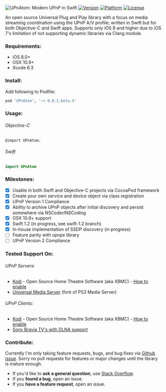 ![UPnAtom: Modern UPnP in Swift](https://raw.githubusercontent.com/master-nevi/UPnAtom/assets/UPnAtomLogo.png)
[![Version](http://img.shields.io/cocoapods/v/UPnAtom.svg)](http://cocoapods.org/?q=UPnAtom)
[![Platform](http://img.shields.io/cocoapods/p/UPnAtom.svg)](https://github.com/master-nevi/UPnAtom/blob/master/UPnAtom.podspec)
[![License](http://img.shields.io/cocoapods/l/UPnAtom.svg)](https://github.com/master-nevi/UPnAtom/blob/master/LICENSE)

An open source Universal Plug and Play library with a focus on media streaming coordination using the UPnP A/V profile; written in Swift but for both Objective-C and Swift apps. Supports only iOS 8 and higher due to iOS 7's limitation of not supporting dynamic libraries via Clang module.

### Requirements:
* iOS 8.0+
* OSX 10.9+
* Xcode 6.3

### Install:
Add following to Podfile:
```ruby
pod 'UPnAtom', '~> 0.0.1.beta.4'
```

### Usage:
######  Objective-C
```objective-c
@import UPnAtom;
```

###### Swift
```swift
import UPnAtom
```

### Milestones:
* [x] Usable in both Swift and Objective-C projects via CocoaPod framework
* [x] Create your own service and device object via class registration
* [x] UPnP Version 1 Compliance
* [x] Ability to archive UPnP objects after initial discovery and persist somewhere via NSCoder/NSCoding
* [x] OSX 10.9+ support
* [x] Swift 1.2 (in progress, see swift-1.2 branch)
* [x] In-house implementation of SSDP discovery (in progress)
* [ ] Feature parity with upnpx library
* [ ] UPnP Version 2 Compliance

### Tested Support On:
###### UPnP Servers:
* [Kodi](http://kodi.tv/) - Open Source Home Theatre Software (aka XBMC) - [How to enable](http://kodi.wiki/view/UPnP/Server)
* [Universal Media Server](http://www.universalmediaserver.com/) (fork of PS3 Media Server)

###### UPnP Clients:
* [Kodi](http://kodi.tv/) - Open Source Home Theatre Software (aka XBMC) - [How to enable](http://kodi.wiki/view/UPnP/Client)
* [Sony Bravia TV's with DLNA support](http://esupport.sony.com/p/support-info.pl?info_id=884&template_id=1&region_id=8)

### Contribute:
Currently I'm only taking feature requests, bugs, and bug fixes via [Github issue](https://github.com/master-nevi/UPnAtom/issues). Sorry no pull requests for features or major changes until the library is mature enough.

- If you'd like to **ask a general question**, use [Stack Overflow](http://stackoverflow.com/).
- If you **found a bug**, open an issue.
- If you **have a feature request**, open an issue.
